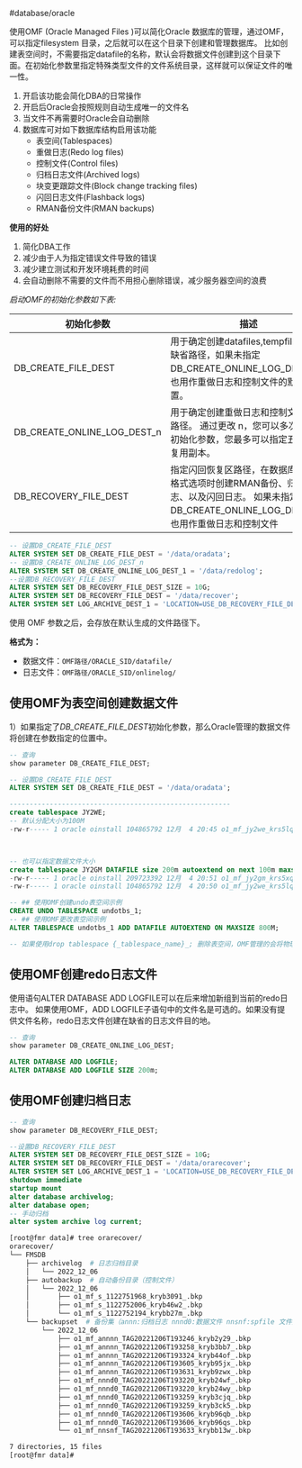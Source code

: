#database/oracle 

使用OMF (Oracle Managed Files )可以简化Oracle 数据库的管理，通过OMF，可以指定filesystem 目录，之后就可以在这个目录下创建和管理数据库。 比如创建表空间时，不需要指定datafile的名称，默认会将数据文件创建到这个目录下面。在初始化参数里指定特殊类型文件的文件系统目录，这样就可以保证文件的唯一性。

1.  开启该功能会简化DBA的日常操作
2.  开启后Oracle会按照规则自动生成唯一的文件名
3.  当文件不再需要时Oracle会自动删除
4.  数据库可对如下数据库结构启用该功能
    -   表空间(Tablespaces)
    -   重做日志(Redo log files)
    -   控制文件(Control files)
    -   归档日志文件(Archived logs)
    -   块变更跟踪文件(Block change tracking files)
    -   闪回日志文件(Flashback logs)
    -   RMAN备份文件(RMAN backups)

**使用的好处**

1.  简化DBA工作
2.  减少由于人为指定错误文件导致的错误
3.  减少建立测试和开发环境耗费的时间
4.  会自动删除不需要的文件而不用担心删除错误，减少服务器空间的浪费


*启动OMF的初始化参数如下表:*

| 初始化参数                  | 描述                                                                                                                                                                                                                                                                      |
| --------------------------- | -------------------------------------------------------------------------------------------------- |
| DB_CREATE_FILE_DEST         | 用于确定创建datafiles,tempfiles文件缺省路径，如果未指定 DB_CREATE_ONLINE_LOG_DEST_n，也用作重做日志和控制文件的默认位置。    |
| DB_CREATE_ONLINE_LOG_DEST_n | 用于确定创建重做日志和控制文件缺省路径。 通过更改 n，您可以多次使用此初始化参数，您最多可以指定五个多路复用副本。   |
| DB_RECOVERY_FILE_DEST       | 指定闪回恢复区路径，在数据库未使用格式选项时创建RMAN备份、归档日志、以及闪回日志。 如果未指定 DB_CREATE_ONLINE_LOG_DEST_n，也用作重做日志和控制文件 | 



```sql
-- 设置DB_CREATE_FILE_DEST
ALTER SYSTEM SET DB_CREATE_FILE_DEST = '/data/oradata';
-- 设置DB_CREATE_ONLINE_LOG_DEST_n
ALTER SYSTEM SET DB_CREATE_ONLINE_LOG_DEST_1 = '/data/redolog';
--设置DB_RECOVERY_FILE_DEST
ALTER SYSTEM SET DB_RECOVERY_FILE_DEST_SIZE = 10G;
ALTER SYSTEM SET DB_RECOVERY_FILE_DEST = '/data/recover';
ALTER SYSTEM SET LOG_ARCHIVE_DEST_1 = 'LOCATION=USE_DB_RECOVERY_FILE_DEST';
```

使用 OMF 参数之后，会存放在默认生成的文件路径下。

**格式为：**

-   数据文件：`OMF路径/ORACLE_SID/datafile/`
-   日志文件：`OMF路径/ORACLE_SID/onlinelog/`

## 使用OMF为表空间创建数据文件

1）如果指定了*DB_CREATE_FILE_DEST*初始化参数，那么Oracle管理的数据文件将创建在参数指定的位置中。

```sql
-- 查询
show parameter DB_CREATE_FILE_DEST;

-- 设置DB_CREATE_FILE_DEST
ALTER SYSTEM SET DB_CREATE_FILE_DEST = '/data/oradata';

-------------------------------------------------------
create tablespace JY2WE;
-- 默认分配大小为100M
-rw-r----- 1 oracle oinstall 104865792 12月  4 20:45 o1_mf_jy2we_krs5lqvl_.dbf



-- 也可以指定数据文件大小
create tablespace JY2GM DATAFILE size 200m autoextend on next 100m maxsize unlimited;
-rw-r----- 1 oracle oinstall 209723392 12月  4 20:51 o1_mf_jy2gm_krs5xqc1_.dbf
-rw-r----- 1 oracle oinstall 104865792 12月  4 20:50 o1_mf_jy2we_krs5lqvl_.dbf

-- ## 使用OMF创建undo表空间示例
CREATE UNDO TABLESPACE undotbs_1;
-- ## 使用OMF更改表空间示例
ALTER TABLESPACE undotbs_1 ADD DATAFILE AUTOEXTEND ON MAXSIZE 800M;

-- 如果使用drop tablespace {_tablespace_name}_; 删除表空间，OMF管理的会将物理文件也一同删除

```


## 使用OMF创建redo日志文件

使用语句ALTER DATABASE ADD LOGFILE可以在后来增加新组到当前的redo日志中。
如果使用OMF，ADD LOGFILE子语句中的文件名是可选的。如果没有提供文件名称，redo日志文件创建在缺省的日志文件目的地。

```sql
-- 查询
show parameter DB_CREATE_ONLINE_LOG_DEST;

ALTER DATABASE ADD LOGFILE;
ALTER DATABASE ADD LOGFILE SIZE 200m;
```

## 使用OMF创建归档日志

```sql
-- 查询
show parameter DB_RECOVERY_FILE_DEST;

--设置DB_RECOVERY_FILE_DEST
ALTER SYSTEM SET DB_RECOVERY_FILE_DEST_SIZE = 10G;
ALTER SYSTEM SET DB_RECOVERY_FILE_DEST = '/data/orarecover';
ALTER SYSTEM SET LOG_ARCHIVE_DEST_1 = 'LOCATION=USE_DB_RECOVERY_FILE_DEST';
shutdown immediate
startup mount
alter database archivelog;
alter database open;
-- 手动归档
alter system archive log current;
```

```bash
[root@fmr data]# tree orarecover/
orarecover/
└── FMSDB
    ├── archivelog  # 日志归档目录
    │   └── 2022_12_06
    ├── autobackup  # 自动备份目录（控制文件）
    │   └── 2022_12_06
    │       ├── o1_mf_s_1122751968_kryb3091_.bkp
    │       ├── o1_mf_s_1122752006_kryb46w2_.bkp
    │       └── o1_mf_s_1122752194_krybb27m_.bkp
    └── backupset  # 备份集（annn:归档日志 nnnd0:数据文件 nnsnf:spfile 文件）
        └── 2022_12_06
            ├── o1_mf_annnn_TAG20221206T193246_kryb2y29_.bkp
            ├── o1_mf_annnn_TAG20221206T193258_kryb3bb7_.bkp
            ├── o1_mf_annnn_TAG20221206T193324_kryb44of_.bkp
            ├── o1_mf_annnn_TAG20221206T193605_kryb95jx_.bkp
            ├── o1_mf_annnn_TAG20221206T193631_kryb9zwx_.bkp
            ├── o1_mf_nnnd0_TAG20221206T193220_kryb24wf_.bkp
            ├── o1_mf_nnnd0_TAG20221206T193220_kryb24wy_.bkp
            ├── o1_mf_nnnd0_TAG20221206T193259_kryb3cjq_.bkp
            ├── o1_mf_nnnd0_TAG20221206T193259_kryb3ck5_.bkp
            ├── o1_mf_nnnd0_TAG20221206T193606_kryb96qb_.bkp
            ├── o1_mf_nnnd0_TAG20221206T193606_kryb96qs_.bkp
            └── o1_mf_nnsnf_TAG20221206T193633_krybb13w_.bkp

7 directories, 15 files
[root@fmr data]# 
```